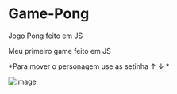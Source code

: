 # Game-Pong
Jogo Pong feito em JS

Meu primeiro game feito em JS


*Para mover o personagem use as setinha ↑ ↓ *

![image](https://user-images.githubusercontent.com/61218832/207153877-3d0b130b-1528-4852-a54b-0904df0047a2.png)

